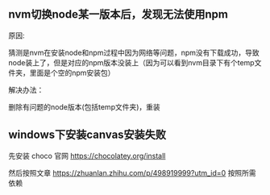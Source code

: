## nvm切换node某一版本后，发现无法使用npm

原因:

猜测是nvm在安装node和npm过程中因为网络等问题，npm没有下载成功，导致node装上了，但是对应的npm版本没装上（因为可以看到nvm目录下有个temp文件夹，里面是个空的npm安装包）


解决办法：

删除有问题的node版本(包括temp文件夹)，重装


## windows下安装canvas安装失败

先安装 choco  官网 https://chocolatey.org/install

然后按照文章 https://zhuanlan.zhihu.com/p/498919999?utm_id=0 按照所需依赖